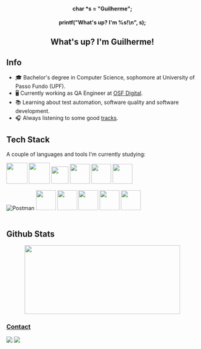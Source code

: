 <div align="center">
    <h4>char *s = "Guilherme";</h4><h4>printf("What's up? I'm %s!\n", s);</h> 
    <h2>What's up? I'm Guilherme!</h2>
</div>

## Info    
- 🎓 Bachelor's degree in Computer Science, sophomore at University of Passo Fundo (UPF).
- 🖥️ Currently working as QA Engineer at [OSF Digital](https://osf.digital/).
- 📚 Learning about test automation, software quality and software development.
- 🎧 Always listening to some good [tracks](https://open.spotify.com/playlist/1DFE2gtZ78ril2OZGppDe1).


## Tech Stack
<p> A couple of languages and tools I'm currently studying: </p>


<img src="https://cdn.jsdelivr.net/gh/devicons/devicon/icons/html5/html5-original-wordmark.svg" width=55/>
<img src="https://cdn.jsdelivr.net/gh/devicons/devicon/icons/css3/css3-original-wordmark.svg" width=55/>
<img src="https://cdn.jsdelivr.net/gh/devicons/devicon/icons/javascript/javascript-original.svg" width=45/>
<img src="https://cdn.jsdelivr.net/gh/devicons/devicon/icons/python/python-original.svg" width=52/>
<img src="https://cdn.jsdelivr.net/gh/devicons/devicon/icons/java/java-original.svg" width=52/>
<img src="https://cdn.jsdelivr.net/gh/devicons/devicon/icons/cplusplus/cplusplus-original.svg" width=52/><br>

![Postman](https://skillicons.dev/icons?i=postman)
<img src="https://cdn.jsdelivr.net/gh/devicons/devicon/icons/c/c-original.svg" width=52/>
<img src="https://cdn.jsdelivr.net/gh/devicons/devicon/icons/postgresql/postgresql-original.svg" width=52/>
<img src="https://cdn.jsdelivr.net/gh/devicons/devicon/icons/git/git-original.svg" width=52/>
<img src="https://cdn.jsdelivr.net/gh/devicons/devicon/icons/jira/jira-original-wordmark.svg" width=52/>
<img src="https://cdn.jsdelivr.net/gh/devicons/devicon/icons/nodejs/nodejs-original.svg" width=52/>  
<br>


## Github Stats
 <div align="center">
    <a href="https://github.com/guilhermesvm">
    <img loading="lazy" height="180em" src="https://github-readme-stats.vercel.app/api/top-langs/?username=guilhermesvm&layout=compact&langs_count=7&theme=highcontrast" width=90%&/>


</div>

### Contact
<a href="https://www.linkedin.com/in/guilhermesvmachado/" target="_blank"><img src="https://img.shields.io/badge/-LinkedIn-%230077B5?style=for-the-badge&logo=linkedin&logoColor=white" target="_blank"></a>
<a href = "mailto:guilhermesvmachado@gmail.com"><img src="https://img.shields.io/badge/-Gmail-%23333?style=for-the-badge&logo=gmail&logoColor=white" target="_blank"></a>
</div>
